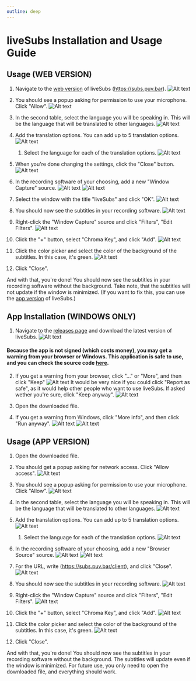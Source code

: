 ```yaml
---
outline: deep
---
```


# liveSubs Installation and Usage Guide

## Usage (WEB VERSION)

1. Navigate to the [web version](https://subs.puv.bar) of liveSubs (https://subs.puv.bar).
![Alt text](image.png)

2. You should see a popup asking for permission to use your microphone. Click "Allow".
![Alt text](image-17.png)

3. In the second table, select the language you will be speaking in. This will be the language that will be translated to other languages.
![Alt text](image-1.png)

4. Add the translation options. You can add up to 5 translation options.
![Alt text](image-2.png)

    1. Select the language for each of the translation options.
    ![Alt text](image-3.png)

5. When you're done changing the settings, click the "Close" button.
![Alt text](image-4.png)

6. In the recording software of your choosing, add a new "Window Capture" source.
![Alt text](image-5.png)
![Alt text](image-6.png)

7. Select the window with the title "liveSubs" and click "OK".
![Alt text](image-7.png)

8. You should now see the subtitles in your recording software.
![Alt text](image-8.png) 

9. Right-click the "Window Capture" source and click "Filters", "Edit Filters".
![Alt text](image-9.png)

10. Click the "+" button, select "Chroma Key", and click "Add".
![Alt text](image-10.png)

11. Click the color picker and select the color of the background of the subtitles. In this case, it's green.
![Alt text](image-11.png)

12. Click "Close".

And with that, you're done! You should now see the subtitles in your recording software without the background.
Take note, that the subtitles will not update if the window is minimized.
(If you want to fix this, you can use the [app version](#app-version) of liveSubs.)

<a id="app-version"></a>
## App Installation (WINDOWS ONLY)

1. Navigate to the [releases page](https://github.com/puv/liveSubs/releases/latest) and download the latest version of liveSubs.
![Alt text](image-12.png)

#### Because the app is not signed (which costs money), you may get a warning from your browser or Windows. This application is safe to use, and you can check the source code [here](https://github.com/puv/liveSubs).

2. If you get a warning from your browser, click "..." or "More", and then click "Keep"
![Alt text](image-13.png)
It would be very nice if you could click "Report as safe", as it would help other people who want to use liveSubs.
If asked wether you're sure, click "Keep anyway".
![Alt text](image-14.png)

3. Open the downloaded file.

4. If you get a warning from Windows, click "More info", and then click "Run anyway".
![Alt text](image-15.png)
![Alt text](image-16.png)

## Usage (APP VERSION)

1. Open the downloaded file.

2. You should get a popup asking for network access. Click "Allow access".
![Alt text](image-18.png)

3. You should see a popup asking for permission to use your microphone. Click "Allow".
![Alt text](image-17.png)

4. In the second table, select the language you will be speaking in. This will be the language that will be translated to other languages.
![Alt text](image-1.png)

5. Add the translation options. You can add up to 5 translation options.
![Alt text](image-2.png)

    1. Select the language for each of the translation options.
    ![Alt text](image-3.png)

6. In the recording software of your choosing, add a new "Browser Source" source.
![Alt text](image-5.png)
![Alt text](image-19.png)

7. For the URL, write (https://subs.puv.bar/client), and click "Close".
![Alt text](image-20.png)

8. You should now see the subtitles in your recording software.
![Alt text](image-8.png) 

9. Right-click the "Window Capture" source and click "Filters", "Edit Filters".
![Alt text](image-9.png)

10. Click the "+" button, select "Chroma Key", and click "Add".
![Alt text](image-10.png)

11. Click the color picker and select the color of the background of the subtitles. In this case, it's green.
![Alt text](image-11.png)

12. Click "Close".

And with that, you're done! You should now see the subtitles in your recording software without the background.
The subtitles will update even if the window is minimized.
For future use, you only need to open the downloaded file, and everything should work.